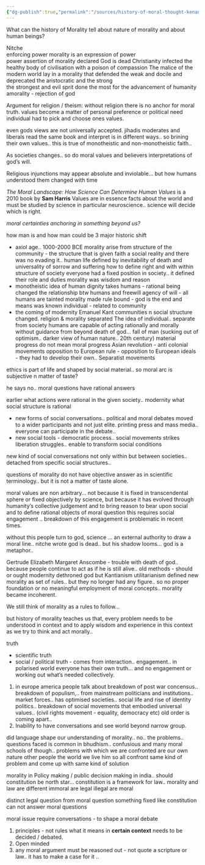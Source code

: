 ```yaml
---
{"dg-publish":true,"permalink":"/sources/history-of-moral-thought-kenan-malik/"}
---
```


What can the history of Morality tell about nature of morality and about human beings?

Nitche  
enforcing power morality is an expression of power  
power assertion of morality
declared God is dead 
Christianity infected the healthy body of civilisation with a poison of compassion
The malice of the modern world lay in a morality that defended the weak and docile and deprecated the aristocratic and the strong  
the strongest and evil sprit done the most for the advancement of humanity 
amorality - rejection of god

Argument for religion / theism: without religion there is no anchor for moral truth. values become a matter of personal preference or political need
individual had to pick and choose ones values. 

even gods views are not universally accepted. 
jihadis moderates and liberals read the same book and interpret is in different ways.. so brining their own values.. 
this is true of monotheistic and non-monotheistic faith..

As societies changes.. so do moral values and believers interpretations of god’s will. 

Religious  injunctions may appear absolute and inviolable… but how humans understood them changed with time 

*The Moral Landscape: How Science Can Determine Human Values* is a 2010 book by **Sam Harris** 
Values are in essence facts about the world and must be studied by science in particular neuroscience.. science will decide which is right. 

*moral certainties anchoring in something beyond us?*

how man is and how man could be 
3 major historic shift
- axiol age.. 1000-2000 BCE
	morality arise from structure of the community - the structure that is given
	faith a social reality and there was no evading it.. 
	human life defined by inevitability of death and universality of sorrow and suffering 
	how to define right and with within structure of society
	everyone had a fixed position in society.. it defined their role and duties
	morality was wisdom and reason 
- monotheistic 
	idea of human dignity takes 
	humans - rational being 
	changed the relationship btw humans and freewill 
	agency of will - all humans are tainted
	morality made rule bound - god is the end and means was known 
	individual - related to community 
- the coming of modernity 
	Emanuel Kant 
	communities n social structure changed. 
	religion & morality separated
	The idea of individual.. separate from society
	humans are capable of acting rationally and morally without guidance from beyond 
	death of god… fall of man (sucking out of optimism.. darker view of human nature.. 20th century)
	material progress do not mean moral progress 
Asian revolution - anti colonial movements 
opposition to European rule - opposition to European ideals - they had to develop their own.. 
	Separatist movements 

ethics is part of life and shaped by social material.. 
so moral arc is subjective n matter of taste?

he says no.. 
moral questions have rational answers

earlier 
what actions were rational in the given society.. 
modernity 
what social structure is rational 
- new forms of social conversations.. political and moral debates moved to a wider participants and not just elite. printing press and mass media.. everyone can participate in the debate.. 
- new social tools - democratic process.. social movements strikes liberation struggles.. enable to transform social conditions 

new kind of social conversations not only within but between societies.. detached from specific social structures.. 

questions of morality do not have objective answer as in scientific terminology.. but it is not a matter of taste alone. 

moral values are non arbitrary… not because it is fixed in transcendental sphere or fixed objectively by science, but because it has evolved through humanity’s collective judgement and to bring reason to bear upon social and to define rational objects of moral question
this requires social engagement .. breakdown of this engagement is problematic in recent times.  

without this people turn to god, science … an external authority to draw a moral line.. 
nitche wrote god is dead.. but his shadow looms… 
god is a metaphor.. 

Gertrude Elizabeth Margaret Anscombe - trouble with death of god.. because people continue to act as if he is still alive..
old methods - should or ought
modernity dethroned god but Kantianism utilitarianism defined new morality as set of rules.. but they no longer had any figure.. so no proper foundation or no meaningful employment of moral concepts.. morality became incoherent. 

We still think of morality as a rules to follow… 

but history of morality teaches us that, every problem needs to be understood in context and to apply wisdom and experience in this context as we try to think and act morally.. 

truth
- scientific truth
- social / political truth - comes from interaction.. engagement.. in polarised world everyone has their own truth… and no engagement or working out what’s needed collectively.

1. in europe america people talk about breakdown of post war concensus.. breakdown of populism,.. from mainstream politicians and institutions.. market forces.. has optimised societies.. social life 
   and rise of identity politics.. 
   breakdown of social movements that embodied universal values..  (civil rights movement - equality, democracy etc)
   old order is coming apart.. 
2. Inability to have conversations and see world beyond narrow group. 

did language shape our understanding of morality..
no.. the problems.. questions faced is common in bhudhism.. confusious and many moral schools of though.. problems with which we are confronted are 
our own nature
other people 
the world we live him
so all confront same kind of problem and come up with same kind of solution 

morality in Policy making / public decision making  in india.. should constitution be north star… 
constitution is a framework for law.. morality and law are different
immoral are legal 
illegal are moral 

distinct legal question from moral question
something fixed like constitution can not answer moral questions 

moral issue require conversations - 
to shape a moral debate
1. principles - not rules 
	what it means in **certain context** needs to be decided / debated.
2. Open minded 
3. any moral argument must be reasoned out - not quote a scripture or law.. it has to make a case for it .. 